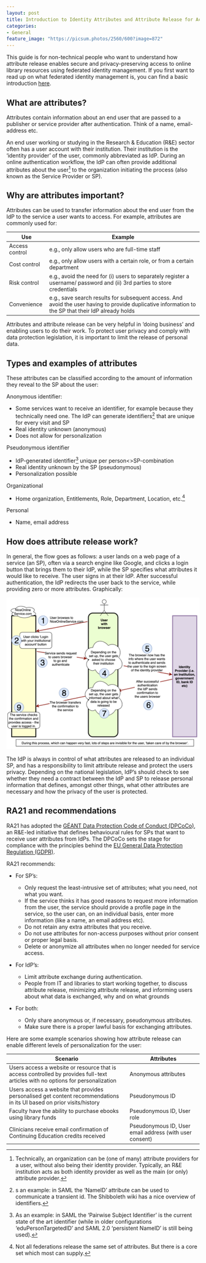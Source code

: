 ```yaml
---
layout: post
title: Introduction to Identity Attributes and Attribute Release for Access to Online Library Resources
categories:
- General
feature_image: "https://picsum.photos/2560/600?image=872"
---
```


This guide is for non-technical people who want to understand how attribute release enables secure and privacy-preserving access to online library resources using federated identity management. If you first want to read up on what federated identity management is, you can find a basic introduction [here](https://docs.google.com/document/d/12my34dszhjr7cj-YPM8g0hGUZ4KIBQLbL3hCVD-4h5c/edit).

## What are attributes?
Attributes contain information about an end user that are passed to a publisher or service provider after authentication. Think of a name, email-address etc.

An end user working or studying in the Research & Education (R&E) sector often has a user account with their institution. Their institution is the ‘identity provider’ of the user, commonly abbreviated as IdP. During an online authentication workflow, the IdP can often provide additional attributes about the user[^1] to the organization initiating the process (also known as the Service Provider or SP). 

## Why are attributes important?
Attributes can be used to transfer information about the end user from the IdP to the service a user wants to access. For example, attributes are commonly used for:

| Use | Example | 
| --- | --- | 
| Access control | e.g., only allow users who are full-time staff |
| Cost control | e.g., only allow users with a certain role, or from a certain department |
| Risk control | e.g., avoid the need for (i) users to separately register a username/ password and (ii) 3rd parties to store credentials |
| Convenience | e.g., save search results for subsequent access. And avoid the user having to provide duplicative information to the SP that their IdP already holds |

Attributes and attribute release can be very helpful in ‘doing business’ and enabling users to do their work. To protect user privacy and comply with data protection legislation, it is important to limit the release of personal data.

## Types and examples of attributes
These attributes can be classified according to the amount of information they reveal to the SP about the user:

Anonymous identifier:

  * Some services want to receive an identifier, for example because they technically need one. The IdP can generate identifiers[^2] that are unique for every visit and SP
  * Real identity unknown (anonymous)
  * Does not allow for personalization

Pseudonymous identifier

  * IdP-generated identifier[^3] unique per person<>SP-combination
  * Real identity unknown by the SP (pseudonymous)
  * Personalization possible

Organizational

  * Home organization, Entitlements, Role, Department, Location, etc.[^4]

Personal

  * Name, email address

## How does attribute release work?
In general, the flow goes as follows: a user lands on a web page of a service (an SP), often via a search engine like Google, and clicks a login button that brings them to their IdP, while the SP specifies what attributes it would like to receive. The user signs in at their IdP. After successful authentication, the IdP redirects the user back to the service, while providing zero or more attributes. Graphically:

![Attribute Release Workflow Diagram](attribute-release.png)

The IdP is always in control of what attributes are released to an individual SP, and has a responsibility to limit attribute release and protect the users privacy. Depending on the national legislation, IdP’s should check to see whether they need a contract between the IdP and SP to release personal information that defines, amongst other things, what other attributes are necessary and how the privacy of the user is protected. 

## RA21 and recommendations
RA21 has adopted the [GÉANT Data Protection Code of Conduct (DPCoCo)](https://wiki.refeds.org/display/CODE/Data+Protection+Code+of+Conduct+Home), an R&E-led initiative that defines behavioural rules for SPs that want to receive user attributes from IdPs. The DPCoCo sets the stage for compliance with the principles behind the [EU General Data Protection Regulation (GDPR)](https://en.wikipedia.org/wiki/General_Data_Protection_Regulation).

RA21 recommends:

* For SP’s:
  * Only request the least-intrusive set of attributes; what you need, not what you want.
  * If the service thinks it has good reasons to request more information from the user, the service should provide a profile page in the service, so the user can, on an individual basis, enter more information (like a name, an email address etc).
  * Do not retain any extra attributes that you receive.
  * Do not use attributes for non-access purposes without prior consent or proper legal basis.
  * Delete or anonymize all attributes when no longer needed for service access.

* For IdP’s:
  * Limit attribute exchange during authentication.
  * People from IT and libraries to start working together, to discuss attribute release, minimizing attribute release, and informing users about what data is exchanged, why and on what grounds

* For both:
  * Only share anonymous or, if necessary, pseudonymous attributes.
  * Make sure there is a proper lawful basis for exchanging attributes.

Here are some example scenarios showing how attribute release can enable different levels of personalization for the user:

| Scenario | Attributes |
| --- | --- |
| Users access a website or resource that is access controlled by provides full-text articles with no options for personalization | Anonymous attributes |
| Users access a website that provides personalised get content recommendations in its UI based on prior visits/history | Pseudonymous ID |
| Faculty have the ability to purchase ebooks using library funds | Pseudonymous ID, User role |
| Clinicians receive email confirmation of Continuing Education credits received | Pseudonymous ID, User email address (with user consent) |


[^1]: Technically, an organization can be (one of many) attribute providers for a user, without also being their identity provider. Typically, an R&E institution acts as both identity provider as well as the main (or only) attribute provider.
[^2]: s an example: in SAML the ‘NameID’ attribute can be used to communicate a transient id. The Shibboleth wiki has a nice overview of identifiers.
[^3]: As an example: in SAML the ‘Pairwise Subject Identifier’ is the current state of the art identifier (while in older configurations ‘eduPersonTargetedID’ and SAML 2.0 ‘persistent NameID’ is still being used).
[^4]: Not all federations release the same set of attributes. But there is a core set which most can supply. 